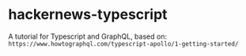 # hackernews-typescript
A tutorial for Typescript and GraphQL, based on: `https://www.howtographql.com/typescript-apollo/1-getting-started/`
